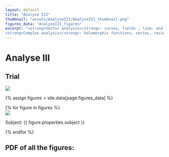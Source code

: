 ```yaml
---
layout: default
title: "Analyse III"
thumbnail: "assets/AnalyseIII/AnalyseIII_thumbnail.png"
figures_data: "AnalyseIII_figures"
excerpt: "<strong>Vector analysis</strong>: curves, fields , line- and surface integrals... <br>
<strong>Complex analysis</strong>: holomorphic functions, series, residue theorem..."  
---
```

<h1>Analyse III</h1>

<h2>Trial</h2>
 <img src="{{ site.baseurl }}/assets/AnalyseIII/4.1.1.png" style="max-width: 70%; height: auto;" />

{% assign figures = site.data[page.figures_data] %}
<div class="figures-gallery">
  {% for figure in figures %}
    <div class="figure-item">
      <img src="{{ figure.image }}" />
      <p>Subject: {{ figure.properties.subject }}</p>
    </div>
  {% endfor %}
</div>

<h2>PDF of all the figures:</h2>

<html>
  <head>
    <meta charset="utf-8" />
        <meta name="viewport" content="width=device-width">
  </head>
  <body>
    <object data="{{ site.baseurl }}/assets/AnalyseIII/AnalyseIII.pdf" type="application/pdf" style="min-height:100vh;width:100%"></object>
  </body>
</html>


